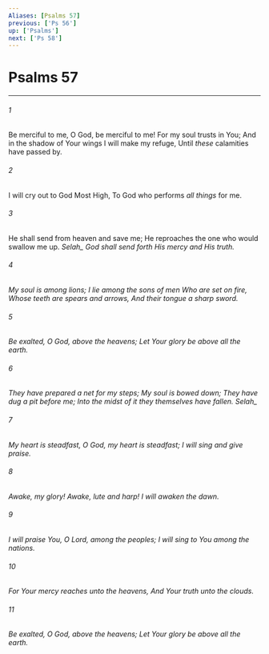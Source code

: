 ```yaml
---
Aliases: [Psalms 57]
previous: ['Ps 56']
up: ['Psalms']
next: ['Ps 58']
---
```

# Psalms 57

***


###### 1 
Be merciful to me, O God, be merciful to me! For my soul trusts in You; And in the shadow of Your wings I will make my refuge, Until _these_ calamities have passed by. 

###### 2 
I will cry out to God Most High, To God who performs _all things_ for me. 

###### 3 
He shall send from heaven and save me; He reproaches the one who would swallow me up. <i class="selah">Selah_ God shall send forth His mercy and His truth. 

###### 4 
My soul _is_ among lions; I lie _among_ the sons of men Who are set on fire, Whose teeth _are_ spears and arrows, And their tongue a sharp sword. 

###### 5 
Be exalted, O God, above the heavens; _Let_ Your glory _be_ above all the earth. 

###### 6 
They have prepared a net for my steps; My soul is bowed down; They have dug a pit before me; Into the midst of it they _themselves_ have fallen. <i class="selah">Selah_ 

###### 7 
My heart is steadfast, O God, my heart is steadfast; I will sing and give praise. 

###### 8 
Awake, my glory! Awake, lute and harp! I will awaken the dawn. 

###### 9 
I will praise You, O Lord, among the peoples; I will sing to You among the nations. 

###### 10 
For Your mercy reaches unto the heavens, And Your truth unto the clouds. 

###### 11 
Be exalted, O God, above the heavens; _Let_ Your glory _be_ above all the earth.
